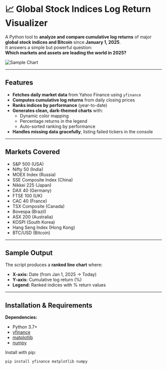 # 📈 Global Stock Indices Log Return Visualizer

A Python tool to **analyze and compare cumulative log returns** of major **global stock indices and Bitcoin** since **January 1, 2025**.  
It answers a simple but powerful question:  
**Which markets and assets are leading the world in 2025?**

![Sample Chart](https://github.com/user-attachments/assets/cfc9091b-56cc-4167-b1c0-0161661aafaf)

---

## Features

- **Fetches daily market data** from Yahoo Finance using `yfinance`  
- **Computes cumulative log returns** from daily closing prices  
- **Ranks indices by performance** (year-to-date)  
- **Generates clean, dark-themed charts** with:  
  - Dynamic color mapping  
  - Percentage returns in the legend  
  - Auto-sorted ranking by performance  
- **Handles missing data gracefully**, listing failed tickers in the console  

---

## Markets Covered

- S&P 500 (USA)  
- Nifty 50 (India)  
- MOEX Index (Russia)  
- SSE Composite Index (China)  
- Nikkei 225 (Japan)  
- DAX 40 (Germany)  
- FTSE 100 (UK)  
- CAC 40 (France)  
- TSX Composite (Canada)  
- Bovespa (Brazil)  
- ASX 200 (Australia)  
- KOSPI (South Korea)  
- Hang Seng Index (Hong Kong)  
- BTC/USD (Bitcoin)  

---

## Sample Output

The script produces a **ranked line chart** where:  

- **X-axis:** Date (from Jan 1, 2025 → Today)  
- **Y-axis:** Cumulative log return (%)  
- **Legend:** Ranked indices with % return values  

---

## Installation & Requirements

**Dependencies:**
- Python 3.7+  
- [yfinance](https://pypi.org/project/yfinance/)  
- [matplotlib](https://matplotlib.org/)  
- [numpy](https://numpy.org/)  

Install with pip:  

```bash
pip install yfinance matplotlib numpy
